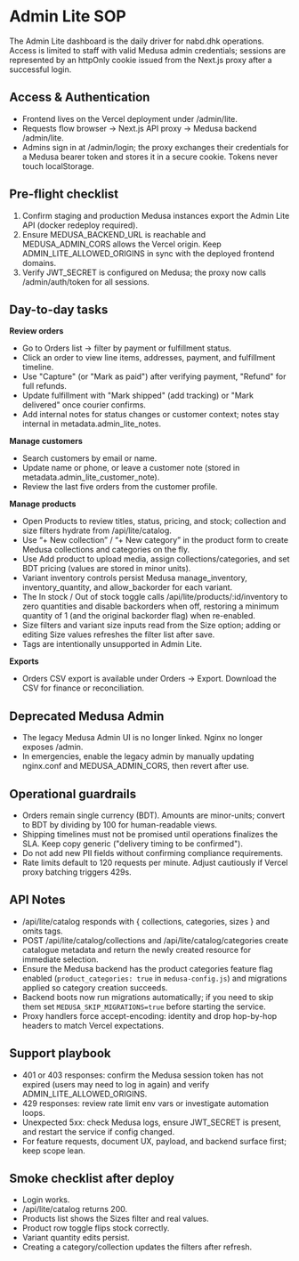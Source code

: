 Admin Lite SOP
==============

The Admin Lite dashboard is the daily driver for nabd.dhk operations. Access is limited to staff with valid Medusa admin credentials; sessions are represented by an httpOnly cookie issued from the Next.js proxy after a successful login.

Access & Authentication
-----------------------
- Frontend lives on the Vercel deployment under /admin/lite.
- Requests flow browser -> Next.js API proxy -> Medusa backend /admin/lite.
- Admins sign in at /admin/login; the proxy exchanges their credentials for a Medusa bearer token and stores it in a secure cookie. Tokens never touch localStorage.

Pre-flight checklist
--------------------
1. Confirm staging and production Medusa instances export the Admin Lite API (docker redeploy required).
2. Ensure MEDUSA_BACKEND_URL is reachable and MEDUSA_ADMIN_CORS allows the Vercel origin. Keep ADMIN_LITE_ALLOWED_ORIGINS in sync with the deployed frontend domains.
3. Verify JWT_SECRET is configured on Medusa; the proxy now calls /admin/auth/token for all sessions.

Day-to-day tasks
----------------
**Review orders**
- Go to Orders list -> filter by payment or fulfillment status.
- Click an order to view line items, addresses, payment, and fulfillment timeline.
- Use "Capture" (or "Mark as paid") after verifying payment, "Refund" for full refunds.
- Update fulfillment with "Mark shipped" (add tracking) or "Mark delivered" once courier confirms.
- Add internal notes for status changes or customer context; notes stay internal in metadata.admin_lite_notes.

**Manage customers**
- Search customers by email or name.
- Update name or phone, or leave a customer note (stored in metadata.admin_lite_customer_note).
- Review the last five orders from the customer profile.

**Manage products**
- Open Products to review titles, status, pricing, and stock; collection and size filters hydrate from /api/lite/catalog.
- Use “+ New collection” / “+ New category” in the product form to create Medusa collections and categories on the fly.
- Use Add product to upload media, assign collections/categories, and set BDT pricing (values are stored in minor units).
- Variant inventory controls persist Medusa manage_inventory, inventory_quantity, and allow_backorder for each variant.
- The In stock / Out of stock toggle calls /api/lite/products/:id/inventory to zero quantities and disable backorders when off, restoring a minimum quantity of 1 (and the original backorder flag) when re-enabled.
- Size filters and variant size inputs read from the Size option; adding or editing Size values refreshes the filter list after save.
- Tags are intentionally unsupported in Admin Lite.

**Exports**
- Orders CSV export is available under Orders -> Export. Download the CSV for finance or reconciliation.

Deprecated Medusa Admin
-----------------------
- The legacy Medusa Admin UI is no longer linked. Nginx no longer exposes /admin.
- In emergencies, enable the legacy admin by manually updating nginx.conf and MEDUSA_ADMIN_CORS, then revert after use.

Operational guardrails
----------------------
- Orders remain single currency (BDT). Amounts are minor-units; convert to BDT by dividing by 100 for human-readable views.
- Shipping timelines must not be promised until operations finalizes the SLA. Keep copy generic ("delivery timing to be confirmed").
- Do not add new PII fields without confirming compliance requirements.
- Rate limits default to 120 requests per minute. Adjust cautiously if Vercel proxy batching triggers 429s.

API Notes
---------
- /api/lite/catalog responds with { collections, categories, sizes } and omits tags.
- POST /api/lite/catalog/collections and /api/lite/catalog/categories create catalogue metadata and return the newly created resource for immediate selection.
- Ensure the Medusa backend has the product categories feature flag enabled (`product_categories: true` in `medusa-config.js`) and migrations applied so category creation succeeds.
- Backend boots now run migrations automatically; if you need to skip them set `MEDUSA_SKIP_MIGRATIONS=true` before starting the service.
- Proxy handlers force accept-encoding: identity and drop hop-by-hop headers to match Vercel expectations.

Support playbook
----------------
- 401 or 403 responses: confirm the Medusa session token has not expired (users may need to log in again) and verify ADMIN_LITE_ALLOWED_ORIGINS.
- 429 responses: review rate limit env vars or investigate automation loops.
- Unexpected 5xx: check Medusa logs, ensure JWT_SECRET is present, and restart the service if config changed.
- For feature requests, document UX, payload, and backend surface first; keep scope lean.

Smoke checklist after deploy
---------------------------
- Login works.
- /api/lite/catalog returns 200.
- Products list shows the Sizes filter and real values.
- Product row toggle flips stock correctly.
- Variant quantity edits persist.
- Creating a category/collection updates the filters after refresh.
